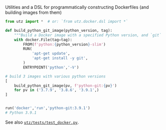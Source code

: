 Utilities and a DSL for programmatically constructing Dockerfiles (and building images from them)

```python
from utz import *  # or: `from utz.docker.dsl import *`

def build_python_git_image(python_version, tag):
    """Build a Docker image with a specified Python version, and `git` installed."""
    with docker.File(tag=tag):
        FROM(f'python:{python_version}-slim')
        RUN(
            'apt-get update',
            'apt-get install -y git',
        )
        ENTRYPOINT('python','-V')

# build 3 images with various python versions
[
    build_python_git_image(pv, f'python-git:{pv}')
    for pv in ('3.7.9', '3.8.6', '3.9.1',)
]


run('docker','run','python-git:3.9.1')
# Python 3.9.1
```

See also [`utz/tests/test_docker.py`](../tests/test_docker.py).
